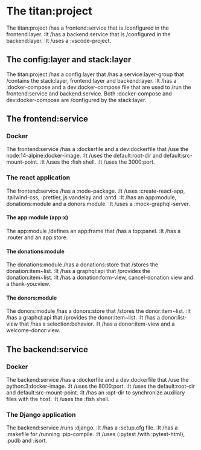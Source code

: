 # The titan:project

The titan:project /has a frontend:service that is /configured in the frontend:layer.
:It /has a backend:service that is /configured in the backend:layer.
:It /uses a :vscode-project.

## The config:layer and stack:layer

The titan:project /has a config:layer that /has a service:layer-group that /contains the stack:layer, frontend:layer and backend:layer.
:It /has a :docker-compose and a dev:docker-compose file that are used
to /run the frontend:service and backend:service.
Both :docker-compose and dev:docker-compose are /configured by the stack:layer.

## The frontend:service

### Docker

The frontend:service /has a :dockerfile and a dev:dockerfile that /use the node:14-alpine:docker-image.
:It /uses the default:root-dir and default:src-mount-point.
:It /uses the :fish shell.
:It /uses the 3000:port.

### The react application

The frontend:service /has a :node-package.
:It /uses :create-react-app, :tailwind-css, :prettier, js:vandelay and :antd.
:It /has an app:module, donations:module and a donors:module.
:It /uses a :mock-graphql-server.

#### The app:module (app:x)

The app:module /defines an app:frame that /has a top:panel.
:It /has a :router and an app:store.

#### The donations:module

The donations:module /has a donations:store that /stores the donation:item~list.
:It /has a graphql:api that /provides the donation:item~list.
:It /has a donation:form-view, cancel-donation:view and a thank-you:view.

#### The donors:module

The donors:module /has a donors:store that /stores the donor:item~list.
:It /has a graphql:api that /provides the donor:item~list.
:It /has a donor:list-view that /has a selection:behavior.
:It /has a donor:item-view and a welcome-donor:view.

## The backend:service

### Docker

The backend:service /has a :dockerfile and a dev:dockerfile that /use the python:3:docker-image.
:It /uses the 8000:port.
:It /uses the default:root-dir and default:src-mount-point.
:It /has an :opt-dir to synchronize auxiliary files with the host.
:It /uses the :fish shell.

### The Django application

The backend:service /runs :django.
:It /has a :setup.cfg file.
:It /has a :makefile for /running :pip-compile.
:It /uses (:pytest /with :pytest-html), :pudb and :isort.
